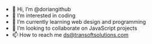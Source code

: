 - 👋 Hi, I’m @doriangithub
- 👀 I’m interested in coding
- 🌱 I’m currently learning web design and programming
- 💞️ I’m looking to collaborate on JavaScript projects
- 📫 How to reach me ds@transoftsolutions.com

<!---
doriangithub/doriangithub is a ✨ special ✨ repository because its `README.md` (this file) appears on your GitHub profile.
You can click the Preview link to take a look at your changes.
--->

